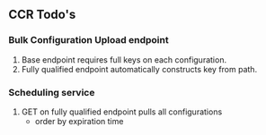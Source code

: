 ## CCR Todo's

### Bulk Configuration Upload endpoint
1. Base endpoint requires full keys on each configuration.
2. Fully qualified endpoint automatically constructs key from path.

### Scheduling service 
1. GET on fully qualified endpoint pulls all configurations
    * order by expiration time
  

